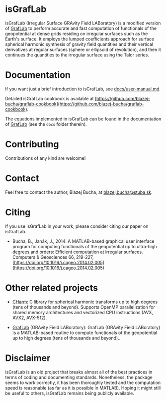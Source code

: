 # isGrafLab

isGrafLab (Irregular Surface GRAvity Field LABoratory) is a modified version of
[GrafLab](https://github.com/blazej-bucha/graflab) to perform accurate and fast
computation of functionals of the geopotential at dense grids residing on
irregular surfaces such as the Earth's surface. It employs the lumped
coefficients approach for surface spherical harmonic synthesis of gravity field
quantities and their vertical derivatives at regular surfaces (sphere or
ellipsoid of revolution), and then it continues the quantities to the irregular
surface using the Talor series.


# Documentation

If you want just a brief introduction to isGrafLab, see
[docs/user-manual.md](docs/user-manual.md).

Detailed isGrafLab cookbook is available at
[https://github.com/blazej-bucha/graflab-cookbook](https://github.com/blazej-bucha/graflab-cookbook).

The equations implemented in isGrafLab can be found in the documentation of
[GrafLab](https://github.com/blazej-bucha/graflab) (see the `docs` folder
therein).


# Contributing

Contributions of any kind are welcome!


# Contact

Feel free to contact the author, Blazej Bucha, at blazej.bucha@stuba.sk.


# Citing

If you use isGrafLab in your work, please consider citing our paper on
isGrafLab.

* Bucha, B., Janák, J., 2014.  A MATLAB-based graphical user interface program
  for computing functionals of the geopotential up to ultra-high degrees and
  orders: Efficient computation at irregular surfaces.  Computers & Geosciences
  66, 219-227,
  [https://doi.org/10.1016/j.cageo.2014.02.005](https://doi.org/10.1016/j.cageo.2014.02.005)


# Other related projects

* [CHarm](https://github.com/blazej-bucha/charm): C library for spherical
  harmonic transforms up to high degrees (tens of thousands and beyond).
  Supports OpenMP parallelization for shared memory architectures and
  vectorized CPU instructions (AVX, AVX2, AVX-512).

* [GrafLab](https://github.com/blazej-bucha/graflab) (GRAvity Field
  LABoratory): GrafLab (GRAvity Field LABoratory) is a MATLAB-based routine to
  compute functionals of the geopotential up to high degrees (tens of thousands
  and beyond)..


# Disclaimer

isGrafLab is an old project that breaks almost all of the best practices in
terms of coding and documenting standards. Nonetheless, the package seems to
work correctly, it has been thoroughly tested and the computation speed is
reasonable (as far as it is possible in MATLAB). Hoping it might still be
useful to others, isGrafLab remains being publicly available.

